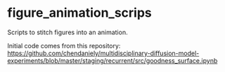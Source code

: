 # figure_animation_scrips

Scripts to stitch figures into an animation.

Initial code comes from this repository: https://github.com/chendaniely/multidisciplinary-diffusion-model-experiments/blob/master/staging/recurrent/src/goodness_surface.ipynb
